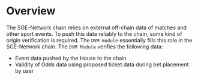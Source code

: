 # **Overview**

The SGE-Network chain relies on external off-chain data of matches and other sport events. To push this data reliably to the chain, some kind of origin verification is required. The `DVM module` essentially fills this role in the SGE-Network chain. The `DVM Module` verifies the following data:

- Event data pushed by the House to the chain
- Validity of Odds data using proposed ticket data during bet placement by user
